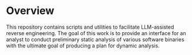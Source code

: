 # Overview

This repository contains scripts and utilities to facilitate LLM-assisted reverse engineering. The goal of this work is to provide an interface for an analyst to conduct preliminary static analysis of various software binaries with the ultimate goal of producing a plan for dynamic analysis.
